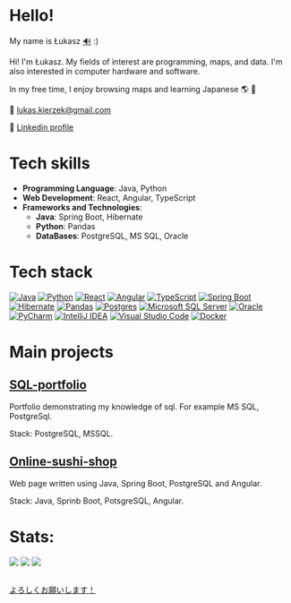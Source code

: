 # Hello!

My name is Łukasz [:loud_sound:](https://upload.wikimedia.org/wikipedia/commons/d/d9/Pl-%C5%81ukasz.ogg) :)

Hi! I'm Łukasz. My fields of interest are programming, maps, and data. I'm also interested in computer hardware and software.

In my free time, I enjoy browsing maps and learning Japanese :earth_americas: :japan:

:e-mail: lukas.kierzek@gmail.com

:link: [Linkedin profile](https://www.linkedin.com/in/%C5%82ukasz-kierzek-a4a977152/)

# Tech skills
- **Programming Language**: Java, Python
- **Web Development**: React, Angular, TypeScript
- **Frameworks and Technologies**:
    - **Java**: Spring Boot, Hibernate
    - **Python**: Pandas
    - **DataBases**: PostgreSQL, MS SQL, Oracle

 # Tech stack
[![Java](https://img.shields.io/badge/Java-%23ED8B00.svg?logo=openjdk&logoColor=white)](#)
[![Python](https://img.shields.io/badge/Python-3776AB?logo=python&logoColor=fff)](#)
[![React](https://img.shields.io/badge/React-%2320232a.svg?logo=react&logoColor=%2361DAFB)](#)
[![Angular](https://img.shields.io/badge/Angular-%23DD0031.svg?logo=angular&logoColor=white)](#)
[![TypeScript](https://img.shields.io/badge/TypeScript-3178C6?logo=typescript&logoColor=fff)](#)
[![Spring Boot](https://img.shields.io/badge/Spring%20Boot-6DB33F?logo=springboot&logoColor=fff)](#)
[![Hibernate](https://img.shields.io/badge/Hibernate-59666C?logo=hibernate&logoColor=fff)](#)
[![Pandas](https://img.shields.io/badge/Pandas-150458?logo=pandas&logoColor=fff)](#)
[![Postgres](https://img.shields.io/badge/Postgres-%23316192.svg?logo=postgresql&logoColor=white)](#)
[![Microsoft SQL Server](https://custom-icon-badges.demolab.com/badge/Microsoft%20SQL%20Server-CC2927?logo=mssqlserver-white&logoColor=white)](#)
[![Oracle](https://custom-icon-badges.demolab.com/badge/Oracle-F80000?logo=oracle&logoColor=fff)](#)
[![PyCharm](https://img.shields.io/badge/PyCharm-000?logo=pycharm&logoColor=fff)](#)
[![IntelliJ IDEA](https://img.shields.io/badge/IntelliJIDEA-000000.svg?logo=intellij-idea&logoColor=white)](#)
[![Visual Studio Code](https://custom-icon-badges.demolab.com/badge/Visual%20Studio%20Code-0078d7.svg?logo=vsc&logoColor=white)](#)
[![Docker](https://img.shields.io/badge/Docker-2496ED?logo=docker&logoColor=fff)](#)

# Main projects

<!--
## [SushiShop](https://github.com/lukaskierzek/SushiShop)

Web page where you can buy sushi.

Stack: C#, .NET, Entity Framework Core, Angular, MS SQL.
-->

<!--
## [hiragana-katana-learn](https://github.com/lukaskierzek/hiragana-katakana-learn)

A console program to help learn Hiragana gojuuon and Hiragana gojuuon written in C#.

Stack: C#, .NET, xUnit.net.
-->

## [SQL-portfolio](https://github.com/lukaskierzek/SQL-portfolio)

Portfolio demonstrating my knowledge of sql. For example MS SQL, PostgreSql.

Stack: PostgreSQL, MSSQL.

<!--
## [j.a.portfolio](https://github.com/lukaskierzek/j.a.portfolio)

Webpage contains the portfolio of Justyna Adamus.

Stack: React, TypeScript, HTML, CSS.
-->

## [Online-sushi-shop](https://github.com/lukaskierzek/online-sushi-shop)

Web page written using Java, Spring Boot, PostgreSQL and Angular.

Stack: Java, Sprinb Boot, PotsgreSQL, Angular.

<!--
## [Hiragana-Katakana-Learn-Python](https://github.com/lukaskierzek/Hiragana-Katakana-Learn-Python)

A console program to help learn Hiragana gojuuon and Hiragana gojuuon written in Python.

Stack: Python, PyTest.
-->



<!--
## [cargo_app](https://github.com/lukaskierzek/cargo_app)

A project to manage aricraft cargo (postponed project)

Stack: Python, unittest, Shell, HTML, CSS, Docker, NGINX
-->

# Stats:

![](https://github-readme-stats.vercel.app/api?username=lukaskierzek&theme=highcontrast&show_icons=true&hide_border=false&count_private=true)
![](https://github-readme-streak-stats.herokuapp.com/?user=lukaskierzek&theme=highcontrast&hide_border=false)
![](https://github-readme-stats.vercel.app/api/top-langs/?username=lukaskierzek&theme=highcontrast&show_icons=true&hide_border=false&layout=compact)

##

[よろしくお願いします！](https://jisho.org/word/%E3%82%88%E3%82%8D%E3%81%97%E3%81%8F%E3%81%8A%E9%A1%98%E3%81%84%E3%81%97%E3%81%BE%E3%81%99)
